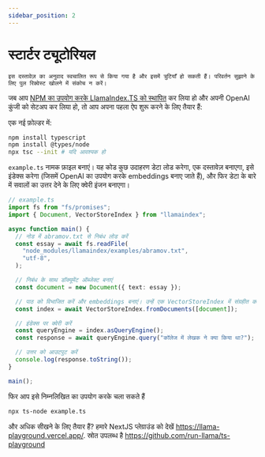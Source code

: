 ```yaml
---
sidebar_position: 2
---
```


# स्टार्टर ट्यूटोरियल

`इस दस्तावेज़ का अनुवाद स्वचालित रूप से किया गया है और इसमें त्रुटियाँ हो सकती हैं। परिवर्तन सुझाने के लिए पुल रिक्वेस्ट खोलने में संकोच न करें।`

जब आप [NPM का उपयोग करके LlamaIndex.TS को स्थापित](installation) कर लिया हो और अपनी OpenAI कुंजी को सेटअप कर लिया हो, तो आप अपना पहला ऐप शुरू करने के लिए तैयार हैं:

एक नई फ़ोल्डर में:

```bash npm2yarn
npm install typescript
npm install @types/node
npx tsc --init # यदि आवश्यक हो
```

`example.ts` नामक फ़ाइल बनाएं। यह कोड कुछ उदाहरण डेटा लोड करेगा, एक दस्तावेज़ बनाएगा, इसे इंडेक्स करेगा (जिसमें OpenAI का उपयोग करके embeddings बनाए जाते हैं), और फिर डेटा के बारे में सवालों का उत्तर देने के लिए क्वेरी इंजन बनाएगा।

```ts
// example.ts
import fs from "fs/promises";
import { Document, VectorStoreIndex } from "llamaindex";

async function main() {
  // नोड में abramov.txt से निबंध लोड करें
  const essay = await fs.readFile(
    "node_modules/llamaindex/examples/abramov.txt",
    "utf-8",
  );

  // निबंध के साथ डॉक्यूमेंट ऑब्जेक्ट बनाएं
  const document = new Document({ text: essay });

  // पाठ को विभाजित करें और embeddings बनाएं। उन्हें एक VectorStoreIndex में संग्रहीत करें
  const index = await VectorStoreIndex.fromDocuments([document]);

  // इंडेक्स पर क्वेरी करें
  const queryEngine = index.asQueryEngine();
  const response = await queryEngine.query("कॉलेज में लेखक ने क्या किया था?");

  // उत्तर को आउटपुट करें
  console.log(response.toString());
}

main();
```

फिर आप इसे निम्नलिखित का उपयोग करके चला सकते हैं

```bash
npx ts-node example.ts
```

और अधिक सीखने के लिए तैयार हैं? हमारे NextJS प्लेग्राउंड को देखें https://llama-playground.vercel.app/. स्रोत उपलब्ध है https://github.com/run-llama/ts-playground
